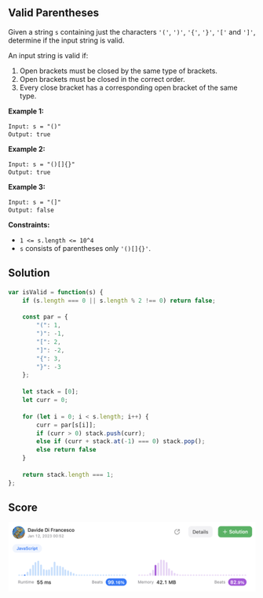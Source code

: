 ## Valid Parentheses

Given a string `s` containing just the characters `'('`, `')'`, `'{'`, `'}'`, `'['` and `']'`, determine if the input string is valid.

An input string is valid if:

1. Open brackets must be closed by the same type of brackets.
2. Open brackets must be closed in the correct order.
3. Every close bracket has a corresponding open bracket of the same type.

 

**Example 1:**

```
Input: s = "()"
Output: true
```

**Example 2:**

```
Input: s = "()[]{}"
Output: true
```

**Example 3:**

```
Input: s = "(]"
Output: false
```

 

**Constraints:**

- `1 <= s.length <= 10^4`
- `s` consists of parentheses only `'()[]{}'`.



## Solution

```js
var isValid = function(s) {
    if (s.length === 0 || s.length % 2 !== 0) return false;

    const par = {
        "(": 1,
        ")": -1,
        "[": 2,
        "]": -2,
        "{": 3,
        "}": -3
    };

    let stack = [0];
    let curr = 0;

    for (let i = 0; i < s.length; i++) {
        curr = par[s[i]];
        if (curr > 0) stack.push(curr);
        else if (curr + stack.at(-1) === 0) stack.pop();
        else return false 
    }
    
    return stack.length === 1;
};
```



## Score

![valid-parentheses](assets/valid-parentheses.png)